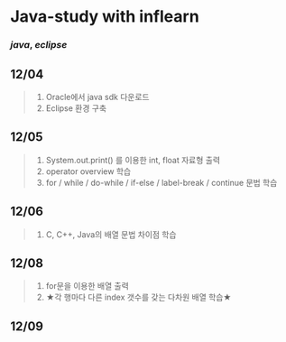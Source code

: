 # Java-study with inflearn
### _java_, _eclipse_
## 12/04 
>1. Oracle에서 java sdk 다운로드
>2. Eclipse 환경 구축
## 12/05
>1. System.out.print() 를 이용한 int, float 자료형 출력
>2. operator overview 학습 
>3. for / while / do-while / if-else / label-break / continue 문법 학습
## 12/06
>1. C, C++, Java의 배열 문법 차이점 학습
## 12/08
>1. for문을 이용한 배열 출력
>2. ★각 행마다 다른 index 갯수를 갖는 다차원 배열 학습★
## 12/09
